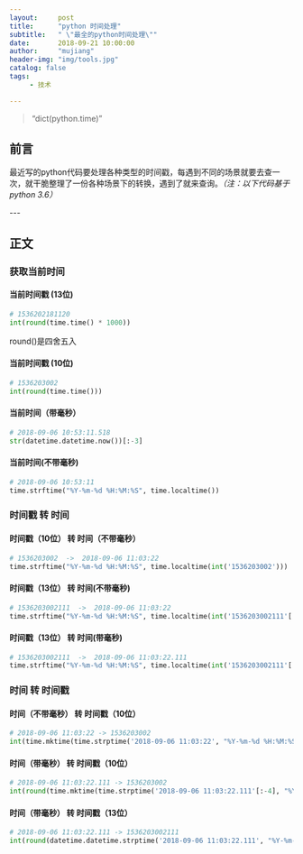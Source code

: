 ```yaml
---
layout:     post
title:      "python 时间处理"
subtitle:   " \"最全的python时间处理\""
date:       2018-09-21 10:00:00
author:     "mujiang"
header-img: "img/tools.jpg"
catalog: false
tags:
     - 技术

---
```


> “dict(python.time)”


## 前言

最近写的python代码要处理各种类型的时间戳，每遇到不同的场景就要去查一次，就干脆整理了一份各种场景下的转换，遇到了就来查询。*（注：以下代码基于python 3.6）*

<p id = "build"></p>
---

## 正文


### 获取当前时间


#### 当前时间戳 (13位)

```python
# 1536202181120
int(round(time.time() * 1000))
```

round()是四舍五入

#### 当前时间戳 (10位)

```python
# 1536203002
int(round(time.time()))
```


#### 当前时间（带毫秒）

```python
# 2018-09-06 10:53:11.518
str(datetime.datetime.now())[:-3]
```

#### 当前时间(不带毫秒)

```python
# 2018-09-06 10:53:11
time.strftime("%Y-%m-%d %H:%M:%S", time.localtime())
```


### 时间戳 转 时间

#### 时间戳（10位） 转 时间（不带毫秒）

```python
# 1536203002  ->  2018-09-06 11:03:22
time.strftime("%Y-%m-%d %H:%M:%S", time.localtime(int('1536203002')))
```

#### 时间戳（13位） 转 时间(不带毫秒)

```python
# 1536203002111  ->  2018-09-06 11:03:22
time.strftime("%Y-%m-%d %H:%M:%S", time.localtime(int('1536203002111'[:-3])))
```

#### 时间戳（13位） 转 时间(带毫秒)

```python
# 1536203002111  ->  2018-09-06 11:03:22.111
time.strftime("%Y-%m-%d %H:%M:%S", time.localtime(int('1536203002111'[:-3]))) + '.'+'1536203002111'[-3:]
```

### 时间 转 时间戳


#### 时间（不带毫秒） 转 时间戳（10位）

```python
# 2018-09-06 11:03:22 -> 1536203002
int(time.mktime(time.strptime('2018-09-06 11:03:22', "%Y-%m-%d %H:%M:%S")))
```


#### 时间（带毫秒） 转 时间戳（10位）

```python
# 2018-09-06 11:03:22.111 -> 1536203002
int(round(time.mktime(time.strptime('2018-09-06 11:03:22.111'[:-4], "%Y-%m-%d %H:%M:%S"))))
```


#### 时间（带毫秒） 转 时间戳（13位）

```python
# 2018-09-06 11:03:22.111 -> 1536203002111
int(round(datetime.datetime.strptime('2018-09-06 11:03:22.111', "%Y-%m-%d %H:%M:%S.%f").timestamp()*1000))
```

